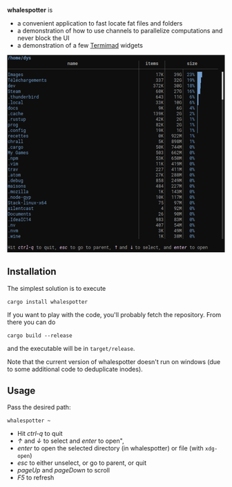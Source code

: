 
**whalespotter** is

* a convenient application to fast locate fat files and folders
* a demonstration of how to use channels to parallelize computations and never block the UI
* a demonstration of a few [Termimad](https://github.com/Canop/termimad/) widgets

![screen](img/screen.png)

## Installation

The simplest solution is to execute

	cargo install whalespotter

If you want to play with the code, you'll probably fetch the repository. From there you can do

	cargo build --release

and the executable will be in `target/release`.

Note that the current version of whalespotter doesn't run on windows (due to some additional code to deduplicate inodes).


## Usage

Pass the desired path:

	whalespotter ~

* Hit *ctrl-q* to quit
* *↑* and *↓* to select and *enter* to open",
* *enter* to open the selected directory (in whalespotter) or file (with `xdg-open`)
* *esc* to either unselect, or go to parent, or quit
* *pageUp* and *pageDown* to scroll
* *F5* to refresh
